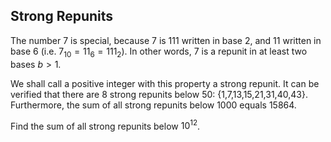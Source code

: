 ## Strong Repunits

The number $7$ is special, because $7$ is $111$ written in base $2$, and $11$ written in base $6$
(i.e. $7_{10} = 11_6 = 111_2$). In other words, $7$ is a repunit in at least two bases $b > 1$.

We shall call a positive integer with this property a strong repunit. It can be verified that there are $8$ strong repunits below $50$: {$1$,$7$,$13$,$15$,$21$,$31$,$40$,$43$}.
Furthermore, the sum of all strong repunits below $1000$ equals $15864$.

Find the sum of all strong repunits below $10^{12}$.


